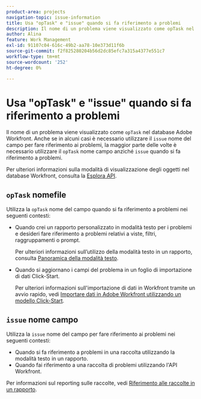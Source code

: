 ```yaml
---
product-area: projects
navigation-topic: issue-information
title: Usa "opTask" e "issue" quando si fa riferimento a problemi
description: Il nome di un problema viene visualizzato come opTask nel database Adobe Workfront. Anche se in alcuni casi è necessario utilizzare il nome del campo del problema per fare riferimento a problemi, la maggior parte delle volte è necessario utilizzare il nome del campo opTask invece del problema quando si fa riferimento a problemi.
author: Alina
feature: Work Management
exl-id: 91107c04-616c-49b2-aa78-10e373d11f6b
source-git-commit: f2f825280204b56d2dc85efc7a315a4377e551c7
workflow-type: tm+mt
source-wordcount: '252'
ht-degree: 0%

---
```


# Usa &quot;opTask&quot; e &quot;issue&quot; quando si fa riferimento a problemi

Il nome di un problema viene visualizzato come `opTask` nel database Adobe Workfront. Anche se in alcuni casi è necessario utilizzare il `issue` nome del campo per fare riferimento ai problemi, la maggior parte delle volte è necessario utilizzare il `opTask` nome campo anziché `issue` quando si fa riferimento a problemi.

Per ulteriori informazioni sulla modalità di visualizzazione degli oggetti nel database Workfront, consulta la [Esplora API](https://one.workfront.com/s/api-explorer).

## `opTask` nomefile

Utilizza la `opTask` nome del campo quando si fa riferimento a problemi nei seguenti contesti:

* Quando crei un rapporto personalizzato in modalità testo per i problemi e desideri fare riferimento a problemi relativi a viste, filtri, raggruppamenti o prompt.

   Per ulteriori informazioni sull’utilizzo della modalità testo in un rapporto, consulta [Panoramica della modalità testo](../../../reports-and-dashboards/reports/text-mode/understand-text-mode.md).

<!--* When you pull information about issues using our API.  
  For more information about the Workfront API, see [Adobe Workfront API](../../../wf-api/workfront-api.md)-->

* Quando si aggiornano i campi del problema in un foglio di importazione di dati Click-Start.

   Per ulteriori informazioni sull&#39;importazione di dati in Workfront tramite un avvio rapido, vedi [Importare dati in Adobe Workfront utilizzando un modello Click-Start](../../../administration-and-setup/manage-workfront/using-kick-starts/import-data-via-kickstarts.md).

## `issue` nome campo

Utilizza la `issue` nome del campo per fare riferimento ai problemi nei seguenti contesti:

* Quando si fa riferimento a problemi in una raccolta utilizzando la modalità testo in un rapporto.
* Quando fai riferimento a una raccolta di problemi utilizzando l&#39;API Workfront.

Per informazioni sul reporting sulle raccolte, vedi [Riferimento alle raccolte in un rapporto](../../../reports-and-dashboards/reports/text-mode/reference-collections-report.md).

<!--
<note type="tip">
For information about how issues appear in a collection, see the
<a href="https://one.workfront.com/s/api-explorer" target="_blank">API Explorer</a> and select the API Unsupported option from the upper-right corner of the page.
<br>(NOTE: Drafted because this might not be needed.)
</note>
-->
